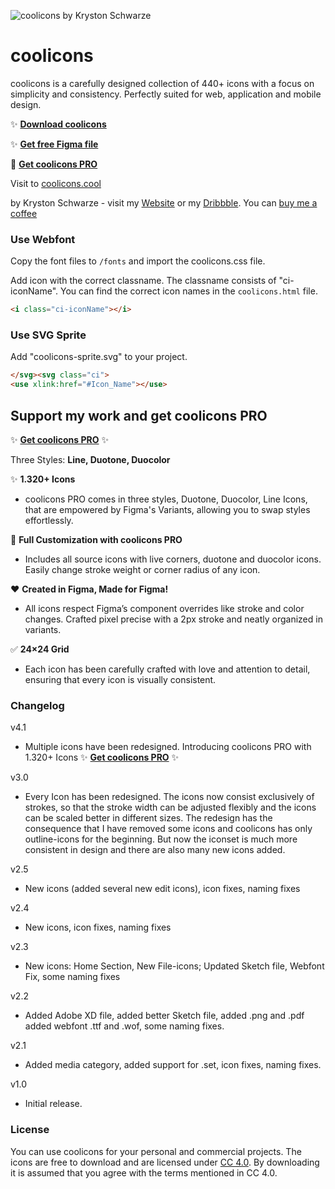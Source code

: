![coolicons by Kryston Schwarze](https://github.com/krystonschwarze/coolicons/blob/master/coolicons-feature-card.png?raw=true)


# coolicons

coolicons is a carefully designed collection of 440+ icons with a focus on simplicity and consistency. Perfectly suited for web, application and mobile design.

✨ **[Download coolicons](https://github.com/krystonschwarze/coolicons/releases/download/v4.1/coolicons.v4.1.zip)**

✨ **[Get free Figma file](https://www.figma.com/community/file/800815864899415771)**

🌈 **[Get coolicons PRO](https://www.figma.com/community/file/1208110531299974704)**


Visit to [coolicons.cool](https://coolicons.cool/)

by Kryston Schwarze - visit my [Website](https://krystonschwarze.com/) or my [Dribbble](https://dribbble.com/krystonschwarze). 
You can [buy me a coffee](https://www.buymeacoffee.com/krystonschwarze)


### Use Webfont

Copy the font files to `/fonts` and import the coolicons.css file.

Add icon with the correct classname. The classname consists of "ci-iconName". You can find the correct icon names in the `coolicons.html` file.

```html
<i class="ci-iconName"></i>
```

### Use SVG Sprite

Add "coolicons-sprite.svg" to your project.

```html
</svg><svg class="ci">
<use xlink:href="#Icon_Name"></use>
```


## Support my work and get coolicons PRO

✨ **[Get coolicons PRO](https://www.figma.com/community/file/1208110531299974704)** ✨

Three Styles: **Line, Duotone, Duocolor**

✨ **1.320+ Icons**
- coolicons PRO comes in three styles, Duotone, Duocolor, Line Icons, that are empowered by Figma's Variants, allowing you to swap styles effortlessly.


🌈  **Full Customization with coolicons PRO**
- Includes all source icons with live corners, duotone and duocolor icons. Easily change stroke weight or corner radius of any icon.


❤️  **Created in Figma, Made for Figma!**
- All icons respect Figma’s component overrides like stroke and color changes. Crafted pixel precise with a 2px stroke and neatly organized in variants.


✅ **24×24 Grid**
- Each icon has been carefully crafted with love and attention to detail, ensuring that every icon is visually consistent.


### Changelog

v4.1
- Multiple icons have been redesigned. Introducing coolicons PRO with 1.320+ Icons ✨ **[Get coolicons PRO](https://www.figma.com/community/file/1208110531299974704)** ✨

v3.0
- Every Icon has been redesigned. The icons now consist exclusively of strokes, so that the stroke width can be adjusted flexibly and the icons can be scaled better in different sizes. The redesign has the consequence that I have removed some icons and coolicons has only outline-icons for the beginning. But now the iconset is much more consistent in design and there are also many new icons added.

v2.5
- New icons (added several new edit icons), icon fixes, naming fixes

v2.4
- New icons, icon fixes, naming fixes

v2.3
- New icons: Home Section, New File-icons; Updated Sketch file, Webfont Fix, some naming fixes

v2.2
- Added Adobe XD file, added better Sketch file, added .png and .pdf added webfont .ttf and .wof, some naming fixes.

v2.1
- Added media category, added support for .set, icon fixes, naming fixes.

v1.0
- Initial release.


### License
You can use coolicons for your personal and commercial projects. 
The icons are free to download and are licensed under [CC 4.0](https://creativecommons.org/licenses/by/4.0/).
By downloading it is assumed that you agree with the terms mentioned in CC 4.0.